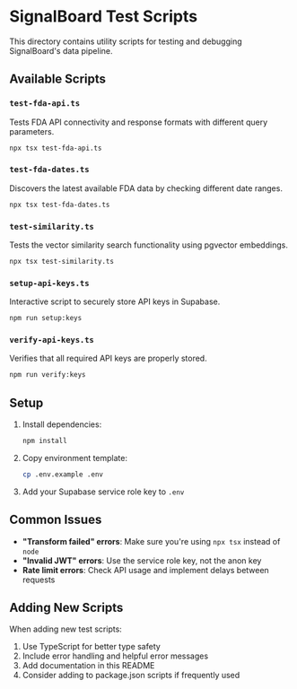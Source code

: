 # SignalBoard Test Scripts

This directory contains utility scripts for testing and debugging SignalBoard's data pipeline.

## Available Scripts

### `test-fda-api.ts`
Tests FDA API connectivity and response formats with different query parameters.
```bash
npx tsx test-fda-api.ts
```

### `test-fda-dates.ts`
Discovers the latest available FDA data by checking different date ranges.
```bash
npx tsx test-fda-dates.ts
```

### `test-similarity.ts`
Tests the vector similarity search functionality using pgvector embeddings.
```bash
npx tsx test-similarity.ts
```

### `setup-api-keys.ts`
Interactive script to securely store API keys in Supabase.
```bash
npm run setup:keys
```

### `verify-api-keys.ts`
Verifies that all required API keys are properly stored.
```bash
npm run verify:keys
```

## Setup

1. Install dependencies:
   ```bash
   npm install
   ```

2. Copy environment template:
   ```bash
   cp .env.example .env
   ```

3. Add your Supabase service role key to `.env`

## Common Issues

- **"Transform failed" errors**: Make sure you're using `npx tsx` instead of `node`
- **"Invalid JWT" errors**: Use the service role key, not the anon key
- **Rate limit errors**: Check API usage and implement delays between requests

## Adding New Scripts

When adding new test scripts:
1. Use TypeScript for better type safety
2. Include error handling and helpful error messages
3. Add documentation in this README
4. Consider adding to package.json scripts if frequently used
